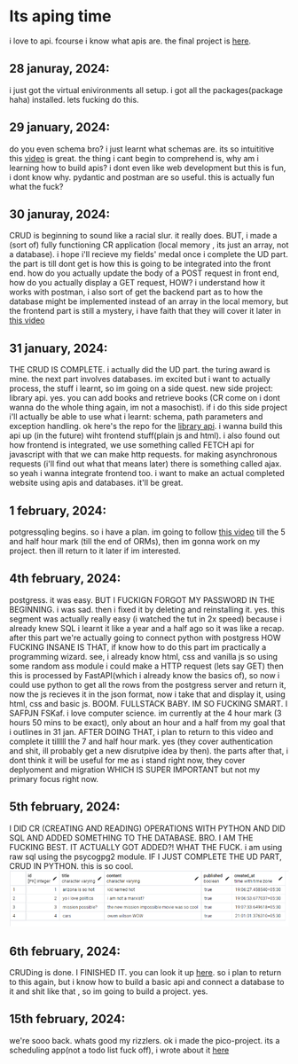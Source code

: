 # Its aping time
i love to api. fcourse i know what apis are. 
the final project is [here](https://github.com/wheatgreaser/library_api).

## 28 januray, 2024:
i just got the virtual enivironments all setup. i got all the packages(package haha) installed. lets fucking do this. 

## 29 january, 2024:
do you even schema bro? i just learnt what schemas are. its so intuititive this [video](https://www.youtube.com/watch?v=0sOvCWFmrtA&t) is great.
the thing i cant begin to comprehend is, why am i learning how to build apis? i dont even like web development but this is fun, i dont know why.
pydantic and postman are so useful. this is actually fun what the fuck?

## 30 januray, 2024:
CRUD is beginning to sound like a racial slur. it really does. BUT, i made a (sort of) fully functioning CR application (local memory , its just an array, not a database).
i hope i'll recieve my fields' medal once i complete the UD part. the part is till dont get is how this is going to be integrated into the front end.
how do you actually update the body of a POST request in front end, how do you actually display a GET request, HOW? i understand how it works with postman,
i also sort of get the backend part as to how the database might be implemented instead of an array in the local memory, but the frontend part is still a mystery,
i have faith that they will cover it later in [this video](https://www.youtube.com/watch?v=0sOvCWFmrtA&t)

## 31 january, 2024:
THE CRUD IS COMPLETE. i actually did the UD part. the turing award is mine. the next part involves databases. im excited but i want to actually process, the stuff i learnt, so
im going on a side quest. new side project: library api. yes. you can add books and retrieve books (CR come on i dont wanna do the whole thing again, im not a masochist). if i do this side project i'll actually be
able to use what i learnt: schema, path parameters and exception handling. 
ok here's the repo for the [library api](https://github.com/wheatgreaser/library_api). 
i wanna build this api up (in the future) wiht frontend stuff(plain js and html). i also found out how frontend is integrated, we use something called FETCH api for javascript with that we can make
http requests. for making asynchronous requests (i'll find out what that means later) there is something called ajax. so yeah i wanna integrate frontend too. i want to make an actual completed website using apis and databases. it'll be great. 

## 1 february, 2024:
potgressqling begins. so i have a plan. im going to follow [this video](https://www.youtube.com/watch?v=0sOvCWFmrtA&t) till the 5 and half hour mark (till the end of ORMs), then im gonna work on my project.
then ill return to it later if im interested. 

## 4th february, 2024:
postgress. it was easy. BUT I FUCKIGN FORGOT MY PASSWORD IN THE BEGINNING. i was sad. then i fixed it by deleting and reinstalling it. yes. this segment was actually really easy (i watched the tut in 2x speed) because i already knew SQL i learnt it like a year and a half ago so it was like a recap. after this part we're actually going to connect python with postgress HOW FUCKING INSANE IS THAT, if know how to do this part im practically a programming wizard. see, i already know html, css and vanilla js so using some random ass module i could make a HTTP request (lets say GET) then this is processed by FastAPI(which i already know the basics of), so now i could use python to get all the rows from the postgress server and return it, now the js recieves it in the json format, now i take that and display it, using html, css and basic js. BOOM. FULLSTACK BABY. IM SO FUCKING SMART. I SAFPJN FSKaf. i love computer science. im currently at the 4 hour mark (3 hours 50 mins to be exact), only about an hour and a half from my goal that i outlines in 31 jan. AFTER DOING THAT, i plan to return to this video and complete it tilllll the 7 and half hour mark. yes (they cover authentication and shit, ill probably get a new disrutpive idea by then). 
the parts after that, i dont think it will be useful for me as i stand right now, they cover deplyoment and migration WHICH IS SUPER IMPORTANT but not my primary focus right now. 

## 5th february, 2024:
I DID CR (CREATING AND READING) OPERATIONS WITH PYTHON AND DID SQL AND ADDED SOMETHING TO THE DATABASE. BRO. I AM THE FUCKING BEST. IT ACTUALLY GOT ADDED?! WHAT THE FUCK. i am using raw sql using the psycogpg2 module. IF I JUST COMPLETE THE UD PART, CRUD IN PYTHON. this is so cool.![databased](/images/imagesforapipage/image.png)

## 6th february, 2024:
CRUDing is done. I FINISHED IT. you can look it up [here](https://github.com/wheatgreaser/library_api). so i plan to return to this again, but i know how to build a basic api and connect a database to it and shit like that , so im going to build a project. yes. 

## 15th february, 2024:
we're sooo back. whats good my rizzlers. ok i made the pico-project. its a scheduling app(not a todo list fuck off), i wrote about it [here](scheduleboy.md)
